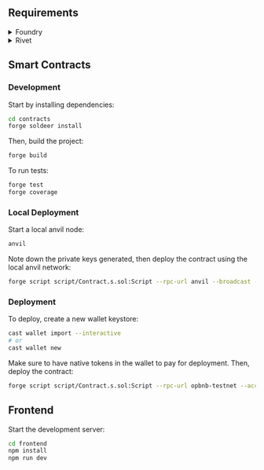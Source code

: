 ## Requirements

<details>
<summary>Foundry</summary>

Install foundry based on the [official guide](https://book.getfoundry.sh/getting-started/installation). It's recommended to use `foundryup` to install foundry:

```bash
curl -L https://foundry.paradigm.xyz | bash
foundryup
```

</details>

<details>
<summary>Rivet</summary>

Rivet can be used as an alternative to running Foundry's anvil on terminal. Install the browser extension:

```bash
https://github.com/paradigmxyz/rivet
```

</details>

## Smart Contracts

### Development

Start by installing dependencies:

```bash
cd contracts
forge soldeer install
```

Then, build the project:

```bash
forge build
```

To run tests:

```bash
forge test
forge coverage
```

### Local Deployment

Start a local anvil node:

```bash
anvil
```

Note down the private keys generated, then deploy the contract using the local anvil network:

```bash
forge script script/Contract.s.sol:Script --rpc-url anvil --broadcast --private-key <private-key>
```

### Deployment

To deploy, create a new wallet keystore:

```bash
cast wallet import --interactive
# or
cast wallet new
```

Make sure to have native tokens in the wallet to pay for deployment. Then, deploy the contract:

```bash
forge script script/Contract.s.sol:Script --rpc-url opbnb-testnet --account dev --sender 0x47961BCAC3858f2e25818F96444177cEd0B75b61 --broadcast
```

## Frontend

Start the development server:

```bash
cd frontend
npm install
npm run dev
```
